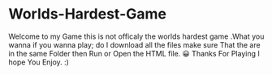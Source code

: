 # Worlds-Hardest-Game

Welcome to my Game this is not officaly the worlds hardest game 
.What you wanna if you wanna play; do I download all the files make sure That the are in the same Folder then Run or Open the HTML file.
😀 Thanks For Playing I hope You Enjoy. :)
